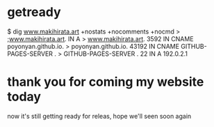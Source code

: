 # getready
$ dig www.makihirata.art +nostats +nocomments +nocmd
    > ;www.makihirata.art.                    IN      A
    > www.makihirata.art.             3592    IN      CNAME   poyonyan.github.io.
    > poyonyan.github.io.      43192   IN      CNAME   GITHUB-PAGES-SERVER .
    > GITHUB-PAGES-SERVER .         22      IN      A       192.0.2.1
<h1> thank you for coming my website today </h1>
<p> now it's still getting ready for releas, hope we'll seen soon again </p>
